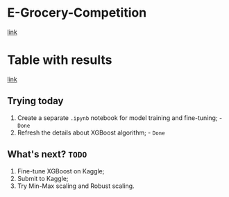 # E-Grocery-Competition
[link](https://www.kaggle.com/competitions/rohlik-sales-forecasting-challenge-v2/overview)

# Table with results
[link](https://docs.google.com/spreadsheets/d/1AW-Eba7vc2m1ccbypjgnHYhD_OyqKfwHnr3hOWMpVuM/edit?gid=0#gid=0)

## Trying today
1) Create a separate `.ipynb` notebook for model training and fine-tuning; - `Done`
2) Refresh the details about XGBoost algorithm; - `Done`

## What's next? `TODO`
1) Fine-tune XGBoost on Kaggle;
2) Submit to Kaggle;
3) Try Min-Max scaling and Robust scaling.